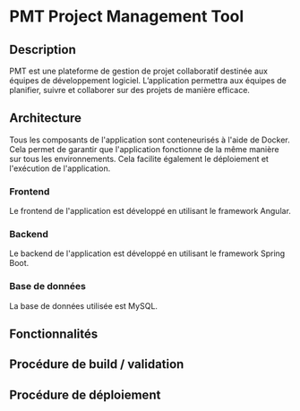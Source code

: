 # PMT Project Management Tool

## Description
PMT est une plateforme de gestion de projet collaboratif destinée aux équipes de développement logiciel.
L’application permettra aux équipes de planifier, suivre et collaborer sur des projets de manière efficace.

## Architecture

Tous les composants de l'application sont conteneurisés à l'aide de Docker.
Cela permet de garantir que l'application fonctionne de la même manière sur tous les environnements.
Cela facilite également le déploiement et l'exécution de l'application.

### Frontend
Le frontend de l'application est développé en utilisant le framework Angular.

### Backend
Le backend de l'application est développé en utilisant le framework Spring Boot.

### Base de données
La base de données utilisée est MySQL.




## Fonctionnalités

## Procédure de build / validation

## Procédure de déploiement



